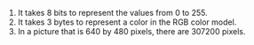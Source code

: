 1. It takes 8 bits to represent the values from 0 to 255.
2. It takes 3 bytes to represent a color in the RGB color model.
3. In a picture that is 640 by 480 pixels, there are 307200 pixels.